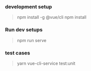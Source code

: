 ### development setup 

> npm install -g @vue/cli
> npm install

### Run dev setups
> npm run serve

### test cases
 > yarn vue-cli-service test:unit